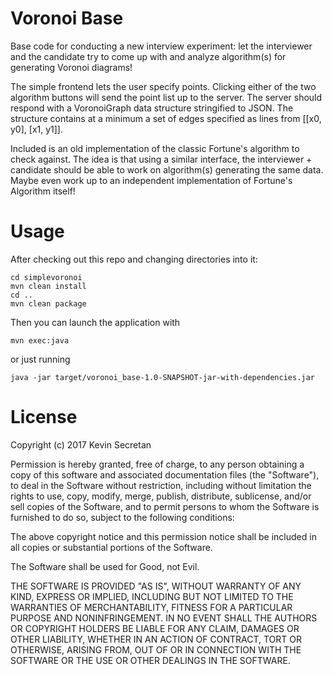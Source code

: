 # Voronoi Base

Base code for conducting a new interview experiment: let the interviewer and the candidate try to
come up with and analyze algorithm(s) for generating Voronoi diagrams!

The simple frontend lets the user specify points. Clicking either of the two algorithm buttons
will send the point list up to the server. The server should respond with a VoronoiGraph data structure
stringified to JSON. The structure contains at a minimum a set of edges specified as lines from [[x0, y0], [x1, y1]].

Included is an old implementation of the classic Fortune's algorithm to check against. The idea is that using a similar
interface, the interviewer + candidate should be able to work on algorithm(s) generating the same data. Maybe even work
up to an independent implementation of Fortune's Algorithm itself!

# Usage

After checking out this repo and changing directories into it:

```
cd simplevoronoi
mvn clean install
cd ..
mvn clean package
```

Then you can launch the application with

`mvn exec:java`

or just running

`java -jar target/voronoi_base-1.0-SNAPSHOT-jar-with-dependencies.jar`

# License

Copyright (c) 2017 Kevin Secretan

Permission is hereby granted, free of charge, to any person obtaining a copy of this software and associated documentation files (the "Software"), to deal in the Software without restriction, including without limitation the rights to use, copy, modify, merge, publish, distribute, sublicense, and/or sell copies of the Software, and to permit persons to whom the Software is furnished to do so, subject to the following conditions:

The above copyright notice and this permission notice shall be included in all copies or substantial portions of the Software.

The Software shall be used for Good, not Evil.

THE SOFTWARE IS PROVIDED "AS IS", WITHOUT WARRANTY OF ANY KIND, EXPRESS OR IMPLIED, INCLUDING BUT NOT LIMITED TO THE WARRANTIES OF MERCHANTABILITY, FITNESS FOR A PARTICULAR PURPOSE AND NONINFRINGEMENT. IN NO EVENT SHALL THE AUTHORS OR COPYRIGHT HOLDERS BE LIABLE FOR ANY CLAIM, DAMAGES OR OTHER LIABILITY, WHETHER IN AN ACTION OF CONTRACT, TORT OR OTHERWISE, ARISING FROM, OUT OF OR IN CONNECTION WITH THE SOFTWARE OR THE USE OR OTHER DEALINGS IN THE SOFTWARE. 
